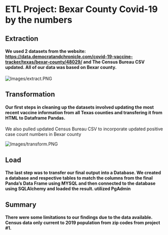 # ETL Project: Bexar County Covid-19 by the numbers

## Extraction

#### We used 2 datasets from the website: https://data.democratandchronicle.com/covid-19-vaccine-tracker/texas/bexar-county/48029/ and The Census Bureau CSV updated. All of our data was based on Bexar county. 

![Images/extract.PNG](extract.PNG)

## Transformation

#### Our first steps in cleaning up the datasets involved updating the most recent vaccine information from all Texas counties and transfering it from HTML to Dataframe Pandas. 
We also pulled updated Census Bureau CSV to incorporate updated positive case count numbers in Bexar county

![Images/transform.PNG](transform.PNG)

## Load

#### The last step was to transfer our final output into a Database. We created a database and respective tables to match the columns from the final Panda’s Data Frame using MYSQL and then connected to the database using SQLAlchemy and loaded the result. utilized PgAdmin

## Summary

#### There were some limitations to our findings due to the data available. Census data only current to 2019 population from zip codes from project #1. 

